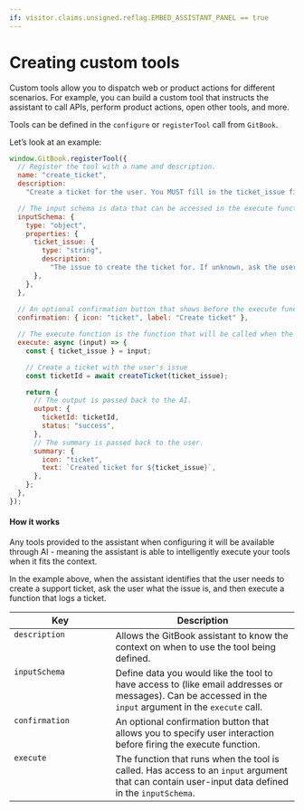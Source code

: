 ```yaml
---
if: visitor.claims.unsigned.reflag.EMBED_ASSISTANT_PANEL == true
---
```


# Creating custom tools

Custom tools allow you to dispatch web or product actions for different scenarios. For example, you can build a custom tool that instructs the assistant to call APIs, perform product actions, open other tools, and more.

Tools can be defined in the `configure` or `registerTool` call from `GitBook`.

Let’s look at an example:

```javascript
window.GitBook.registerTool({
  // Register the tool with a name and description.
  name: "create_ticket",
  description:
    "Create a ticket for the user. You MUST fill in the ticket_issue field.",

  // The input schema is data that can be accessed in the execute function.
  inputSchema: {
    type: "object",
    properties: {
      ticket_issue: {
        type: "string",
        description:
          "The issue to create the ticket for. If unknown, ask the user first.",
      },
    },
  },
  
  // An optional confirmation button that shows before the execute function is run.
  confirmation: { icon: "ticket", label: "Create ticket" },

  // The execute function is the function that will be called when the tool is used.
  execute: async (input) => {
    const { ticket_issue } = input;

    // Create a ticket with the user's issue
    const ticketId = await createTicket(ticket_issue);

    return {
      // The output is passed back to the AI.
      output: {
        ticketId: ticketId,
        status: "success",
      },
      // The summary is passed back to the user.
      summary: {
        icon: "ticket",
        text: `Created ticket for ${ticket_issue}`,
      },
    };
  },
});

```

#### How it works

Any tools provided to the assistant when configuring it will be available through AI - meaning the assistant is able to intelligently execute your tools when it fits the context.

In the example above, when the assistant identifies that the user needs to create a support ticket, ask the user what the issue is, and then execute a function that logs a ticket.

<table><thead><tr><th width="163.39453125" valign="top">Key</th><th>Description</th></tr></thead><tbody><tr><td valign="top"><code>description</code></td><td>Allows the GitBook assistant to know the context on when to use the tool being defined.</td></tr><tr><td valign="top"><code>inputSchema</code></td><td>Define data you would like the tool to have access to (like email addresses or messages). Can be accessed in the <code>input</code> argument in the <code>execute</code> call.</td></tr><tr><td valign="top"><code>confirmation</code></td><td>An optional confirmation button that allows you to specify user interaction before firing the execute function.</td></tr><tr><td valign="top"><code>execute</code></td><td>The function that runs when the tool is called. Has access to an <code>input</code> argument that can contain user-input data defined in the <code>inputSchema</code>.</td></tr></tbody></table>
